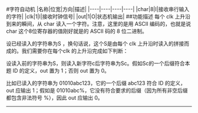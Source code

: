 #字符自动机
|名称|位宽|方向|描述|
|----|----|----|----|
|char|8|I|接收串行输入的字符|
|clk|1|I|接收时钟信号|
|out|1|O|状态机输出|
##功能描述
每个 clk 上升沿到来的瞬间，从 char 读入一个字符。注意，这里的是用 ASCII 编码的，也就是说 char 这个8位寄存器的值刚好就是的 ASCII 码的 8 位二进制。

设已经读入的字符串为S ，换句话说，这个S是由每个 clk 上升沿时读入的拼接而成的。我们需要你在每个clk 的上升沿完成如下判断：

设读入前的字符串为S，则读入新字符c后字符串为Sc。假如Sc的一个后缀符合本题 ID 的定义，out 置为 1；否则 out 置为 0。

比如已读入的字符串为 01010abc123，它的一个后缀 abc123 符合 ID 的定义，out 应输出 1；假如是 01010abc%，它没有符合要求的后缀（因为所有非空后缀都包含非法符号 %），因此 out 应输出 0。
*****